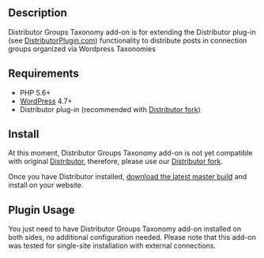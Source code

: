 ## Description

Distributor Groups Taxonomy add-on is for extending the Distributor plug-in (see [DistributorPlugin.com](https://distributorplugin.com)) 
functionality to distribute posts in connection groups organized via Wordpress Taxonomies

## Requirements

* PHP 5.6+
* [WordPress](http://wordpress.org) 4.7+
* Distributor plug-in (recommended with [Distributor fork](https://github.com/NovemBit/distributor))

## Install

At this moment, Distributor Groups Taxonomy add-on is not yet compatible with original [Distributor](https://github.com/10up/distributor), therefore, please use our  [Distributor fork](https://github.com/NovemBit/distributor).

Once you have Distributor installed, [download the latest master build](https://github.com/NovemBit/distributor-groups-taxonomy-addon/archive/master.zip) and install on your website.

## Plugin Usage

You just need to have Distributor Groups Taxonomy add-on installed on both sides, no additional configuration needed. Please note that this add-on was tested for single-site installation with external connections.
